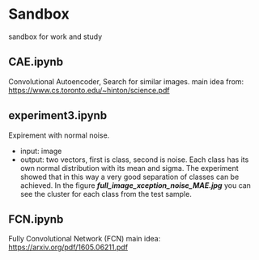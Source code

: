 # Sandbox
sandbox for work and study

## CAE.ipynb
Convolutional Autoencoder, Search for similar images.
			main idea from: https://www.cs.toronto.edu/~hinton/science.pdf

## experiment3.ipynb
Expirement with normal noise.
- input: image
- output: two vectors, first is class, second is noise. 
Each class has its own normal distribution with its mean and sigma. The experiment showed that in this way a very good separation of classes can be achieved. In the figure ***full_image_xception_noise_MAE.jpg*** you can see the cluster for each class from the test sample.

## FCN.ipynb
Fully Convolutional Network (FCN)
main idea: https://arxiv.org/pdf/1605.06211.pdf
